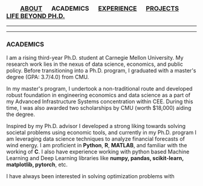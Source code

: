 ### &emsp;&emsp; [ABOUT](./index.md)  &emsp; ACADEMICS &emsp; [EXPERIENCE](./profexp.md) &emsp; [PROJECTS](./projects) &emsp; [LIFE BEYOND PH.D.](./extraCurricular.md)

-------  

------- 
### ACADEMICS
I am a rising third-year Ph.D. student at Carnegie Mellon University. My research work lies in the nexus of data science, economics, and public policy. Before transitioning into a Ph.D. program, I graduated with a master's degree (GPA: 3.7/4.0) from CMU.  

In my master's program, I undertook a non-traditional route and developed robust foundation in engineering economics and data science as a part of my Advanced Infrastructure Systems concentration within CEE. During this time, I was also awarded two scholarships by CMU (worth $18,000) aiding the degree. 

Inspired by my Ph.D. advisor I developed a strong liking towards solving societal problems using economic tools, and currently in my Ph.D. program I am leveraging data science techniques to analyze financial forecasts of wind energy. I am proficient in **Python**, **R**, **MATLAB**, and familiar with the working of **C**. I also have experience working with python based Machine Learning and Deep Learning libraries  like **numpy, pandas, scikit-learn, matplotlib, pytorch**, etc.

I have always been interested in solving optimization problems with


